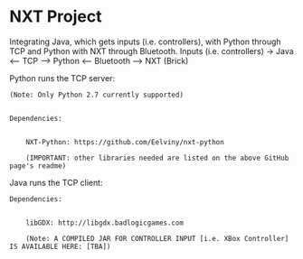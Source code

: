 # NXT Project 


Integrating Java, which gets inputs (i.e. controllers), with Python through TCP and Python with NXT through Bluetooth.
Inputs (i.e. controllers) -> Java <-- TCP --> Python <-- Bluetooth --> NXT (Brick) 


Python runs the TCP server:

    (Note: Only Python 2.7 currently supported)  


    Dependencies: 


        NXT-Python: https://github.com/Eelviny/nxt-python

        (IMPORTANT: other libraries needed are listed on the above GitHub page's readme)


Java runs the TCP client: 


    Dependencies: 


        libGDX: http://libgdx.badlogicgames.com
        
        (Note: A COMPILED JAR FOR CONTROLLER INPUT [i.e. XBox Controller] IS AVAILABLE HERE: [TBA])
